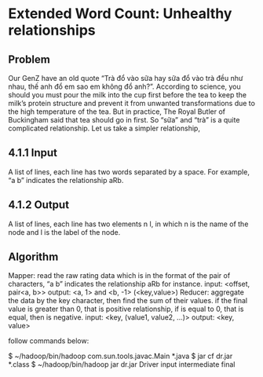 # Extended Word Count: Unhealthy relationships

## Problem

Our GenZ have an old quote “Trà đổ vào sữa hay sữa đổ vào trà đều như nhau, thế anh đổ em sao em không đổ anh?”. According to science, you should you must pour the milk into the cup first before the tea to keep the milk’s protein structure and prevent it from unwanted transformations due to the high temperature of the tea. But in practice, The Royal Butler of Buckingham said that tea should go in first. So “sữa” and “trà” is a quite complicated relationship. Let us take a simpler relationship,

## 4.1.1 Input
A list of lines, each line has two words separated by a space. For example, “a b” indicates the relationship aRb.

## 4.1.2 Output
A list of lines, each line has two elements n l, in which n is the name of the node and l is the label of the node.

## Algorithm

Mapper: read the raw rating data which is in the format of the pair of characters, “a b” indicates the relationship aRb for instance.
input: <offset, pair<a, b>>
output: <a, 1> and <b, -1> (<key,value>)
Reducer: aggregate the data by the key character, then find the sum of their values. if the final value is greater than 0, that is positive relationship, if is equal to 0, that  is equal, then is negative.
input: <key, (value1, value2, ...)> output: <key, value>

follow commands below:

$ ~/hadoop/bin/hadoop com.sun.tools.javac.Main *.java
$ jar cf dr.jar *.class
$ ~/hadoop/bin/hadoop jar dr.jar Driver input intermediate final
